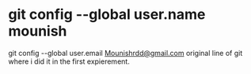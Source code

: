# git config --global user.name mounish
git config --global user.email Mounishrdd@gmail.com
original line of git where i did it in the first expierement.

